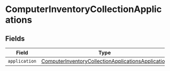 # ComputerInventoryCollectionApplications


## Fields

| Field                                                                                                                           | Type                                                                                                                            | Required                                                                                                                        | Description                                                                                                                     |
| ------------------------------------------------------------------------------------------------------------------------------- | ------------------------------------------------------------------------------------------------------------------------------- | ------------------------------------------------------------------------------------------------------------------------------- | ------------------------------------------------------------------------------------------------------------------------------- |
| `application`                                                                                                                   | [ComputerInventoryCollectionApplicationsApplication](../../models/shared/computerinventorycollectionapplicationsapplication.md) | :heavy_minus_sign:                                                                                                              | N/A                                                                                                                             |